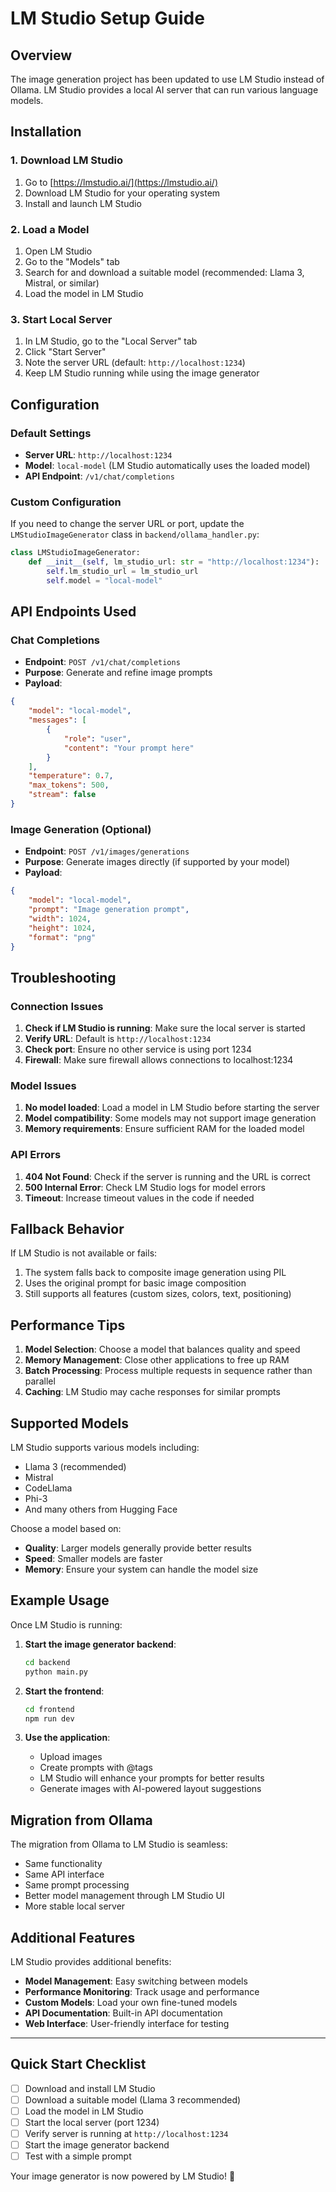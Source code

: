 # LM Studio Setup Guide

## Overview
The image generation project has been updated to use LM Studio instead of Ollama. LM Studio provides a local AI server that can run various language models.

## Installation

### 1. Download LM Studio
1. Go to [https://lmstudio.ai/](https://lmstudio.ai/)
2. Download LM Studio for your operating system
3. Install and launch LM Studio

### 2. Load a Model
1. Open LM Studio
2. Go to the "Models" tab
3. Search for and download a suitable model (recommended: Llama 3, Mistral, or similar)
4. Load the model in LM Studio

### 3. Start Local Server
1. In LM Studio, go to the "Local Server" tab
2. Click "Start Server"
3. Note the server URL (default: `http://localhost:1234`)
4. Keep LM Studio running while using the image generator

## Configuration

### Default Settings
- **Server URL**: `http://localhost:1234`
- **Model**: `local-model` (LM Studio automatically uses the loaded model)
- **API Endpoint**: `/v1/chat/completions`

### Custom Configuration
If you need to change the server URL or port, update the `LMStudioImageGenerator` class in `backend/ollama_handler.py`:

```python
class LMStudioImageGenerator:
    def __init__(self, lm_studio_url: str = "http://localhost:1234"):
        self.lm_studio_url = lm_studio_url
        self.model = "local-model"
```

## API Endpoints Used

### Chat Completions
- **Endpoint**: `POST /v1/chat/completions`
- **Purpose**: Generate and refine image prompts
- **Payload**:
```json
{
    "model": "local-model",
    "messages": [
        {
            "role": "user",
            "content": "Your prompt here"
        }
    ],
    "temperature": 0.7,
    "max_tokens": 500,
    "stream": false
}
```

### Image Generation (Optional)
- **Endpoint**: `POST /v1/images/generations`
- **Purpose**: Generate images directly (if supported by your model)
- **Payload**:
```json
{
    "model": "local-model",
    "prompt": "Image generation prompt",
    "width": 1024,
    "height": 1024,
    "format": "png"
}
```

## Troubleshooting

### Connection Issues
1. **Check if LM Studio is running**: Make sure the local server is started
2. **Verify URL**: Default is `http://localhost:1234`
3. **Check port**: Ensure no other service is using port 1234
4. **Firewall**: Make sure firewall allows connections to localhost:1234

### Model Issues
1. **No model loaded**: Load a model in LM Studio before starting the server
2. **Model compatibility**: Some models may not support image generation
3. **Memory requirements**: Ensure sufficient RAM for the loaded model

### API Errors
1. **404 Not Found**: Check if the server is running and the URL is correct
2. **500 Internal Error**: Check LM Studio logs for model errors
3. **Timeout**: Increase timeout values in the code if needed

## Fallback Behavior

If LM Studio is not available or fails:
1. The system falls back to composite image generation using PIL
2. Uses the original prompt for basic image composition
3. Still supports all features (custom sizes, colors, text, positioning)

## Performance Tips

1. **Model Selection**: Choose a model that balances quality and speed
2. **Memory Management**: Close other applications to free up RAM
3. **Batch Processing**: Process multiple requests in sequence rather than parallel
4. **Caching**: LM Studio may cache responses for similar prompts

## Supported Models

LM Studio supports various models including:
- Llama 3 (recommended)
- Mistral
- CodeLlama
- Phi-3
- And many others from Hugging Face

Choose a model based on:
- **Quality**: Larger models generally provide better results
- **Speed**: Smaller models are faster
- **Memory**: Ensure your system can handle the model size

## Example Usage

Once LM Studio is running:

1. **Start the image generator backend**:
   ```bash
   cd backend
   python main.py
   ```

2. **Start the frontend**:
   ```bash
   cd frontend
   npm run dev
   ```

3. **Use the application**:
   - Upload images
   - Create prompts with @tags
   - LM Studio will enhance your prompts for better results
   - Generate images with AI-powered layout suggestions

## Migration from Ollama

The migration from Ollama to LM Studio is seamless:
- Same functionality
- Same API interface
- Same prompt processing
- Better model management through LM Studio UI
- More stable local server

## Additional Features

LM Studio provides additional benefits:
- **Model Management**: Easy switching between models
- **Performance Monitoring**: Track usage and performance
- **Custom Models**: Load your own fine-tuned models
- **API Documentation**: Built-in API documentation
- **Web Interface**: User-friendly interface for testing

---

## Quick Start Checklist

- [ ] Download and install LM Studio
- [ ] Download a suitable model (Llama 3 recommended)
- [ ] Load the model in LM Studio
- [ ] Start the local server (port 1234)
- [ ] Verify server is running at `http://localhost:1234`
- [ ] Start the image generator backend
- [ ] Test with a simple prompt

Your image generator is now powered by LM Studio! 🚀
